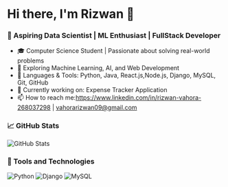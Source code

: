 # Hi there, I'm Rizwan 👋

### 🚀 Aspiring Data Scientist | ML Enthusiast | FullStack Developer

- 🎓 Computer Science Student | Passionate about solving real-world problems
- 🧠 Exploring Machine Learning, AI, and Web Development
- 🔧 Languages & Tools: Python, Java, React.js,Node.js, Django, MySQL, Git, GitHub
- 🌱 Currently working on: Expense Tracker Application
- 📫 How to reach me:https://www.linkedin.com/in/rizwan-vahora-268037298 | vahorarizwan09@gmail.com

### 📈 GitHub Stats
![GitHub Stats](https://github-readme-stats.vercel.app/api?username=Rprog-06&show_icons=true&theme=radical)

### 🧰 Tools and Technologies
![Python](https://img.shields.io/badge/Python-3776AB?style=flat&logo=python&logoColor=white)
![Django](https://img.shields.io/badge/Django-092E20?style=flat&logo=django&logoColor=white)
![MySQL](https://img.shields.io/badge/MySQL-4479A1?style=flat&logo=mysql&logoColor=white)

<!---
Rprog-06/Rprog-06 is a ✨ special ✨ repository because its `README.md` (this file) appears on your GitHub profile.
You can click the Preview link to take a look at your changes.
--->
